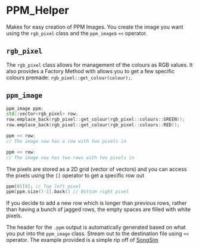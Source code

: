 # PPM_Helper

Makes for easy creation of PPM Images. You create the image you want using the `rgb_pixel` class and the `ppm_image`s `<<` operator. 

## `rgb_pixel`

The `rgb_pixel` class allows for management of the colours as RGB values. It also provides a Factory Method with allows you to get a few specific colours premade: `rgb_pixel::get_colour(colour);`.

## `ppm_image`

```c++
ppm_image ppm;
std::vector<rgb_pixel> row;
row.emplace_back(rgb_pixel::get_colour(rgb_pixel::colours::GREEN));
row.emplace_back(rgb_pixel::get_colour(rgb_pixel::colours::RED));

ppm << row;
// The image now has a row with two pixels in

ppm << row:
// The image now has two rows with two pixels in
```

The pixels are stored as a 2D grid (vector of vectors) and you can access the pixels using the `[]` operator to get a specific row out

```c++
ppm[0][0]; // Top left pixel
ppm[ppm.size()-1].back() // Bottom right pixel
```

If you decide to add a new row which is longer than previous rows, rather than having a bunch of jagged rows, the empty spaces are filled with white pixels.

The header for the `.ppm` output is automatically generated based on what you put into the `ppm_image` class. 
Stream out to the destination file using `<<` operator. The example provided is a simple rip off of [SongSim](https://colinmorris.github.io/SongSim/#/abc)
